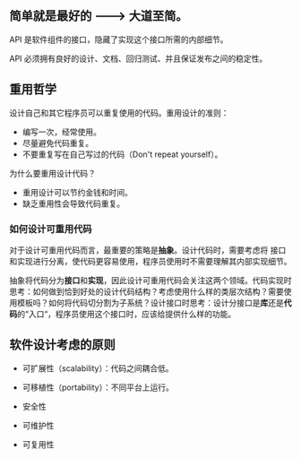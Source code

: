 <!--
 * @Author: your name
 * @Date: 2021-08-22 00:01:17
 * @LastEditTime: 2021-08-22 00:47:57
 * @LastEditors: Windows10
 * @Description: In User Settings Edit
-->

## 简单就是最好的 ---> 大道至简。

API 是软件组件的接口，隐藏了实现这个接口所需的内部细节。

API 必须拥有良好的设计、文档、回归测试、并且保证发布之间的稳定性。

## 重用哲学

设计自己和其它程序员可以重复使用的代码。重用设计的准则：

- 编写一次，经常使用。
- 尽量避免代码重复。
- 不要重复写在自己写过的代码（Don't repeat yourself）。

为什么要重用设计代码？

- 重用设计可以节约金钱和时间。
- 缺乏重用性会导致代码重复。



### 如何设计可重用代码

对于设计可重用代码而言，最重要的策略是**抽象**。设计代码时，需要考虑将	接口和实现进行分离，使代码更容易使用，程序员使用时不需要理解其内部实现细节。

​	抽象将代码分为**接口**和**实现**，因此设计可重用代码会关注这两个领域。代码实现时思考：如何做到恰到好处的设计代码结构？考虑使用什么样的类层次结构？需要使用模板吗？如何将代码切分割为子系统？设计接口时思考：设计分接口是**库**还是**代码**的“入口“，程序员使用这个接口时，应该给提供什么样的功能。

## 软件设计考虑的原则

- 可扩展性（scalability）：代码之间耦合低。

- 可移植性（portability）：不同平台上运行。

- 安全性

- 可维护性

- 可复用性

  
